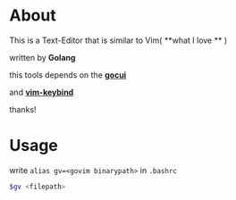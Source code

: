# About

This is a Text-Editor that is similar to Vim( **what I love ** )  

written by **Golang**

this tools depends on the **[gocui](https://github.com/jroimartin/gocui)**

and **[vim-keybind](https://gist.github.com/jroimartin/1ac98d3da7278fa18866c9cae0af6007)**

thanks!

# Usage

write `alias gv=<govim binarypath>` in `.bashrc` 

```sh
$gv <filepath>
```
